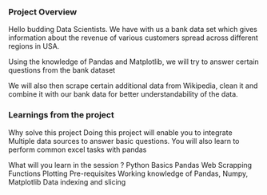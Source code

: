 ### Project Overview

 Hello budding Data Scientists. We have with us a bank data set which gives information about the revenue of various customers spread across different regions in USA.

Using the knowledge of Pandas and Matplotlib, we will try to answer certain questions from the bank dataset

We will also then scrape certain additional data from Wikipedia, clean it and combine it with our bank data for better understandability of the data.


### Learnings from the project

 Why solve this project
Doing this project will enable you to integrate Multiple data sources to answer basic questions. You will also learn to perform common excel tasks with pandas

What will you learn in the session ? Python Basics Pandas Web Scrapping Functions Plotting Pre-requisites Working knowledge of Pandas, Numpy, Matplotlib Data indexing and slicing


